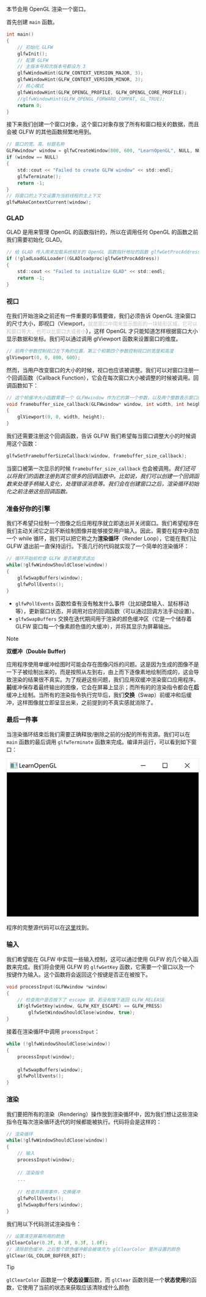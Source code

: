 本节会用 OpenGL 渲染一个窗口。

首先创建 `main` 函数。

```c
int main()
{
    // 初始化 GLFW
    glfwInit();
    // 配置 GLFW
    // 主版本号和次版本号都设为 3
    glfwWindowHint(GLFW_CONTEXT_VERSION_MAJOR, 3);
    glfwWindowHint(GLFW_CONTEXT_VERSION_MINOR, 3);
    // 核心模式
    glfwWindowHint(GLFW_OPENGL_PROFILE, GLFW_OPENGL_CORE_PROFILE);
    //glfwWindowHint(GLFW_OPENGL_FORWARD_COMPAT, GL_TRUE);
    return 0;
}
```

接下来我们创建一个窗口对象，这个窗口对象存放了所有和窗口相关的数据，而且会被 GLFW 的其他函数频繁地用到。

```c
// 窗口的宽、高、标题名称
GLFWwindow* window = glfwCreateWindow(800, 600, "LearnOpenGL", NULL, NULL);
if (window == NULL)
{
    std::cout << "Failed to create GLFW window" << std::endl;
    glfwTerminate();
    return -1;
}
// 将窗口的上下文设置为当前线程的主上下文
glfwMakeContextCurrent(window);
```

### GLAD

GLAD 是用来管理 OpenGL 的函数指针的，所以在调用任何 OpenGL 的函数之前我们需要初始化 GLAD。

```c
// 给 GLAD 传入用来加载系统相关的 OpenGL 函数指针地址的函数 glfwGetProcAddress
if (!gladLoadGLLoader((GLADloadproc)glfwGetProcAddress))
{
    std::cout << "Failed to initialize GLAD" << std::endl;
    return -1;
}
```

### 视口

在我们开始渲染之前还有一件重要的事情要做，我们必须告诉 OpenGL 渲染窗口的尺寸大小，即视口（Viewport，<font size="2" color="#c0c0c0">就是窗口中用来显示图形的一块矩形区域，它可以和窗口等大，也可以比窗口大或者小</font>），这样 OpenGL 才只能知道怎样根据窗口大小显示数据和坐标。我们可以通过调用 glViewport 函数来设置窗口的维度。

```c
// 前两个参数控制视口左下角的位置，第三个和第四个参数控制视口的宽度和高度
glViewport(0, 0, 800, 600);
```

然而，当用户改变窗口的大小的时候，视口也应该被调整。我们可以对窗口注册一个回调函数（Callback Function），它会在每次窗口大小被调整的时候被调用。回调函数如下：

```c
// 这个帧缓冲大小函数需要一个 GLFWwindow 作为它的第一个参数，以及两个整数表示窗口的新维度
void framebuffer_size_callback(GLFWwindow* window, int width, int height)
{
    glViewport(0, 0, width, height);
}
```

我们还需要注册这个回调函数，告诉 GLFW 我们希望每当窗口调整大小的时候调用这个函数：

```c
glfwSetFramebufferSizeCallback(window, framebuffer_size_callback);
```

当窗口被第一次显示的时候 `framebuffer_size_callback` 也会被调用。*我们还可以将我们的函数注册到其它很多的回调函数中。比如说，我们可以创建一个回调函数来处理手柄输入变化，处理错误消息等。我们会在创建窗口之后，渲染循环初始化之前注册这些回调函数。*

### 准备好你的引擎

我们不希望只绘制一个图像之后应用程序就立即退出并关闭窗口。我们希望程序在我们主动关闭它之前不断绘制图像并能够接受用户输入。因此，需要在程序中添加一个 while 循环，我们可以把它称之为**渲染循环**（Render Loop），它能在我们让 GLFW 退出前一直保持运行。下面几行的代码就实现了一个简单的渲染循环：

```c
// 循环开始前检查 GLFW 是否被要求退出
while(!glfwWindowShouldClose(window))
{
    glfwSwapBuffers(window);
    glfwPollEvents();    
}
```

- `glfwPollEvents` 函数检查有没有触发什么事件（比如键盘输入、鼠标移动等），更新窗口状态，并调用对应的回调函数（可以通过回调方法手动设置）。
- `glfwSwapBuffers` 交换在迭代期间用于渲染的颜色缓冲区（它是一个储存着 GLFW 窗口每一个像素颜色值的大缓冲），并将其显示为屏幕输出。

> [!NOTE]
> **双缓冲（Double Buffer)**
>
> 应用程序使用单缓冲绘图时可能会存在图像闪烁的问题。这是因为生成的图像不是一下子被绘制出来的，而是按照从左到右，由上而下逐像素地绘制而成的，这会导致渲染的结果很不真实。为了规避这些问题，我们应用双缓冲渲染窗口应用程序。**前**缓冲保存着最终输出的图像，它会在屏幕上显示；而所有的的渲染指令都会在**后**缓冲上绘制。当所有的渲染指令执行完毕后，我们**交换**（Swap）前缓冲和后缓冲，这样图像就立即呈显出来，之前提到的不真实感就消除了。

### 最后一件事

当渲染循环结束后我们需要正确释放/删除之前的分配的所有资源。我们可以在 `main` 函数的最后调用 `glfwTerminate` 函数来完成。编译并运行，可以看到如下窗口：

![](_images/learnopengl-getting-started-7.png ':class=image-45')

程序的完整源代码可以在[这里](https://learnopengl.com/code_viewer_gh.php?code=src/1.getting_started/1.2.hello_window_clear/hello_window_clear.cpp)找到。

### 输入

我们希望能在 GLFW 中实现一些输入控制，这可以通过使用 GLFW 的几个输入函数来完成。我们将会使用 GLFW 的 `glfwGetKey` 函数，它需要一个窗口以及一个按键作为输入。这个函数将会返回这个按键是否正在被按下。

```c
void processInput(GLFWwindow *window)
{
    // 检查用户是否按下了 escape 键，若没有按下返回 GLFW_RELEASE
    if(glfwGetKey(window, GLFW_KEY_ESCAPE) == GLFW_PRESS)
        glfwSetWindowShouldClose(window, true);
}
```

接着在渲染循环中调用 `processInput`：

```c
while (!glfwWindowShouldClose(window))
{
    processInput(window);

    glfwSwapBuffers(window);
    glfwPollEvents();
}
```

### 渲染

我们要把所有的渲染（Rendering）操作放到渲染循环中，因为我们想让这些渲染指令在每次渲染循环迭代的时候都能被执行。代码将会是这样的：

```c
// 渲染循环
while(!glfwWindowShouldClose(window))
{
    // 输入
    processInput(window);

    // 渲染指令
    ...

    // 检查并调用事件，交换缓冲
    glfwPollEvents();
    glfwSwapBuffers(window);
}
```

我们用以下代码测试渲染指令：

```c
// 设置清空屏幕所用的颜色
glClearColor(0.2f, 0.3f, 0.3f, 1.0f);
// 清除颜色缓冲，之后整个颜色缓冲都会被填充为 glClearColor 里所设置的颜色
glClear(GL_COLOR_BUFFER_BIT);
```

> [!TIP]
> `glClearColor` 函数是一个**状态设置**函数，而 `glClear` 函数则是一个**状态使用**的函数，它使用了当前的状态来获取应该清除成什么颜色